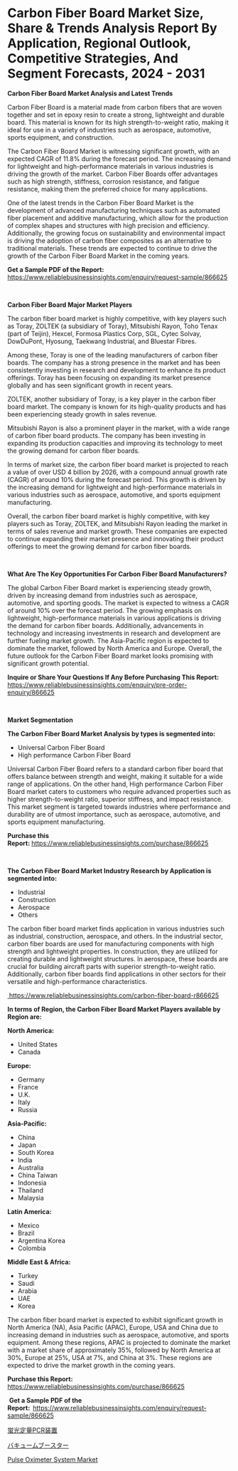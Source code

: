 <p><h1>Carbon Fiber Board Market Size, Share & Trends Analysis Report By Application, Regional Outlook, Competitive Strategies, And Segment Forecasts, 2024 - 2031</h1></p><p><strong>Carbon Fiber Board Market Analysis and Latest Trends</strong></p>
<p><p>Carbon Fiber Board is a material made from carbon fibers that are woven together and set in epoxy resin to create a strong, lightweight and durable board. This material is known for its high strength-to-weight ratio, making it ideal for use in a variety of industries such as aerospace, automotive, sports equipment, and construction.</p><p>The Carbon Fiber Board Market is witnessing significant growth, with an expected CAGR of 11.8% during the forecast period. The increasing demand for lightweight and high-performance materials in various industries is driving the growth of the market. Carbon Fiber Boards offer advantages such as high strength, stiffness, corrosion resistance, and fatigue resistance, making them the preferred choice for many applications.</p><p>One of the latest trends in the Carbon Fiber Board Market is the development of advanced manufacturing techniques such as automated fiber placement and additive manufacturing, which allow for the production of complex shapes and structures with high precision and efficiency. Additionally, the growing focus on sustainability and environmental impact is driving the adoption of carbon fiber composites as an alternative to traditional materials. These trends are expected to continue to drive the growth of the Carbon Fiber Board Market in the coming years.</p></p>
<p><strong>Get a Sample PDF of the Report:&nbsp;</strong> <a href="https://www.reliablebusinessinsights.com/enquiry/request-sample/866625">https://www.reliablebusinessinsights.com/enquiry/request-sample/866625</a></p>
<p>&nbsp;</p>
<p><strong>Carbon Fiber Board Major Market Players</strong></p>
<p><p>The carbon fiber board market is highly competitive, with key players such as Toray, ZOLTEK (a subsidiary of Toray), Mitsubishi Rayon, Toho Tenax (part of Teijin), Hexcel, Formosa Plastics Corp, SGL, Cytec Solvay, DowDuPont, Hyosung, Taekwang Industrial, and Bluestar Fibres.</p><p>Among these, Toray is one of the leading manufacturers of carbon fiber boards. The company has a strong presence in the market and has been consistently investing in research and development to enhance its product offerings. Toray has been focusing on expanding its market presence globally and has seen significant growth in recent years.</p><p>ZOLTEK, another subsidiary of Toray, is a key player in the carbon fiber board market. The company is known for its high-quality products and has been experiencing steady growth in sales revenue.</p><p>Mitsubishi Rayon is also a prominent player in the market, with a wide range of carbon fiber board products. The company has been investing in expanding its production capacities and improving its technology to meet the growing demand for carbon fiber boards.</p><p>In terms of market size, the carbon fiber board market is projected to reach a value of over USD 4 billion by 2026, with a compound annual growth rate (CAGR) of around 10% during the forecast period. This growth is driven by the increasing demand for lightweight and high-performance materials in various industries such as aerospace, automotive, and sports equipment manufacturing.</p><p>Overall, the carbon fiber board market is highly competitive, with key players such as Toray, ZOLTEK, and Mitsubishi Rayon leading the market in terms of sales revenue and market growth. These companies are expected to continue expanding their market presence and innovating their product offerings to meet the growing demand for carbon fiber boards.</p></p>
<p>&nbsp;</p>
<p><strong>What Are The Key Opportunities For Carbon Fiber Board Manufacturers?</strong></p>
<p><p>The global Carbon Fiber Board market is experiencing steady growth, driven by increasing demand from industries such as aerospace, automotive, and sporting goods. The market is expected to witness a CAGR of around 10% over the forecast period. The growing emphasis on lightweight, high-performance materials in various applications is driving the demand for carbon fiber boards. Additionally, advancements in technology and increasing investments in research and development are further fueling market growth. The Asia-Pacific region is expected to dominate the market, followed by North America and Europe. Overall, the future outlook for the Carbon Fiber Board market looks promising with significant growth potential.</p></p>
<p><strong>Inquire or Share Your Questions If Any Before Purchasing This Report:</strong> <a href="https://www.reliablebusinessinsights.com/enquiry/pre-order-enquiry/866625">https://www.reliablebusinessinsights.com/enquiry/pre-order-enquiry/866625</a></p>
<p>&nbsp;</p>
<p><strong>Market Segmentation</strong></p>
<p><strong>The Carbon Fiber Board Market Analysis by types is segmented into:</strong></p>
<p><ul><li>Universal Carbon Fiber Board</li><li>High performance Carbon Fiber Board</li></ul></p>
<p><p>Universal Carbon Fiber Board refers to a standard carbon fiber board that offers balance between strength and weight, making it suitable for a wide range of applications. On the other hand, High performance Carbon Fiber Board market caters to customers who require advanced properties such as higher strength-to-weight ratio, superior stiffness, and impact resistance. This market segment is targeted towards industries where performance and durability are of utmost importance, such as aerospace, automotive, and sports equipment manufacturing.</p></p>
<p><strong>Purchase this Report:&nbsp;</strong><a href="https://www.reliablebusinessinsights.com/purchase/866625">https://www.reliablebusinessinsights.com/purchase/866625</a></p>
<p>&nbsp;</p>
<p><strong>The Carbon Fiber Board Market Industry Research by Application is segmented into:</strong></p>
<p><ul><li>Industrial</li><li>Construction</li><li>Aerospace</li><li>Others</li></ul></p>
<p><p>The carbon fiber board market finds application in various industries such as industrial, construction, aerospace, and others. In the industrial sector, carbon fiber boards are used for manufacturing components with high strength and lightweight properties. In construction, they are utilized for creating durable and lightweight structures. In aerospace, these boards are crucial for building aircraft parts with superior strength-to-weight ratio. Additionally, carbon fiber boards find applications in other sectors for their versatile and high-performance characteristics.</p></p>
<p><a href="https://www.reliablebusinessinsights.com/carbon-fiber-board-r866625">&nbsp;https://www.reliablebusinessinsights.com/carbon-fiber-board-r866625</a></p>
<p><strong>In terms of Region, the Carbon Fiber Board Market Players available by Region are:</strong></p>
<p>
    <p> <strong> North America: </strong>
        <ul>
            <li>United States</li>
            <li>Canada</li>
        </ul>
        </p> 
    <p> <strong> Europe: </strong>
        <ul>
            <li>Germany</li>
            <li>France</li>
            <li>U.K.</li>
            <li>Italy</li>
            <li>Russia</li>
        </ul>
        </p> 
    <p> <strong> Asia-Pacific: </strong>
        <ul>
            <li>China</li>
            <li>Japan</li>
            <li>South Korea</li>
            <li>India</li>
            <li>Australia</li>
            <li>China Taiwan</li>
            <li>Indonesia</li>
            <li>Thailand</li>
            <li>Malaysia</li>
        </ul>
        </p> 
    <p> <strong> Latin America: </strong>
        <ul>
            <li>Mexico</li>
            <li>Brazil</li>
            <li>Argentina Korea</li>
            <li>Colombia</li>
        </ul>
        </p> 
    <p> <strong> Middle East & Africa: </strong>
        <ul>
            <li>Turkey</li>
            <li>Saudi</li>
            <li>Arabia</li>
            <li>UAE</li>
            <li>Korea</li>
        </ul>
    </p>
    </p>
<p><p>The carbon fiber board market is expected to exhibit significant growth in North America (NA), Asia Pacific (APAC), Europe, USA and China due to increasing demand in industries such as aerospace, automotive, and sports equipment. Among these regions, APAC is projected to dominate the market with a market share of approximately 35%, followed by North America at 30%, Europe at 25%, USA at 7%, and China at 3%. These regions are expected to drive the market growth in the coming years.</p></p>
<p><strong>Purchase this Report: </strong><a href="https://www.reliablebusinessinsights.com/purchase/866625">https://www.reliablebusinessinsights.com/purchase/866625</a></p>
<p>&nbsp;<strong>Get a Sample PDF of the Report:&nbsp;&nbsp;</strong><a href="https://www.reliablebusinessinsights.com/enquiry/request-sample/866625">https://www.reliablebusinessinsights.com/enquiry/request-sample/866625</a></p>
<p><strong></strong></p>
<p><p><a href="https://medium.com/@rcabello548791/%E8%9B%8D%E5%85%89%E5%AE%9A%E9%87%8Fpcr%E6%A9%9F%E5%99%A8%E5%B8%82%E5%A0%B4-%E7%AB%B6%E4%BA%89%E5%88%86%E6%9E%90-%E5%B8%82%E5%A0%B4%E5%8B%95%E5%90%91%E3%81%8A%E3%82%88%E3%81%B32031%E5%B9%B4%E3%81%BE%E3%81%A7%E3%81%AE%E4%BA%88%E6%B8%AC-8a8533357bd5">蛍光定量PCR装置</a></p><p><a href="https://medium.com/@amehdzmay/%E3%83%90%E3%82%AD%E3%83%A5%E3%83%BC%E3%83%A0%E3%83%96%E3%83%BC%E3%82%B9%E3%82%BF%E3%83%BC%E5%B8%82%E5%A0%B4%E3%81%AE%E3%82%B5%E3%82%A4%E3%82%BA%E3%81%AF-%E4%B8%96%E7%95%8C%E3%81%AE%E7%94%A3%E6%A5%AD%E3%81%AB%E3%81%8A%E3%81%91%E3%82%8B%E6%9C%80%E8%89%AF%E3%81%AE%E3%83%9E%E3%83%BC%E3%82%B1%E3%83%86%E3%82%A3%E3%83%B3%E3%82%B0%E3%83%81%E3%83%A3%E3%83%8D%E3%83%AB%E3%82%92%E7%A4%BA%E3%81%97%E3%81%A6%E3%81%84%E3%81%BE%E3%81%99-60151462db37">バキュームブースター</a></p><p><a href="https://view.publitas.com/reportprime-1/insights-into-the-pulse-oximeter-system-market-market-players-market-size-geographical-regions-and-forecast-2024-2031/">Pulse Oximeter System Market</a></p></p>